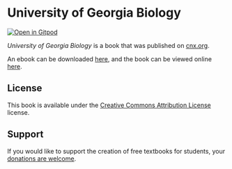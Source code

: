 # University of Georgia Biology

[![Open in Gitpod](https://gitpod.io/button/open-in-gitpod.svg)](https://gitpod.io/from-referrer/)

_University of Georgia Biology_ is a book that was published on [cnx.org](https://cnx.org/).

An ebook can be downloaded [here](https://github.com/cnx-user-books/cnxbook-university-of-georgia-biology/releases/latest), and the book can be viewed online [here](https://github.com/cnx-user-books/cnxbook-university-of-georgia-biology/releases/latest).

## License
This book is available under the [Creative Commons Attribution License](./LICENSE) license.

## Support
If you would like to support the creation of free textbooks for students, your [donations are welcome](https://riceconnect.rice.edu/donation/support-openstax-banner).
